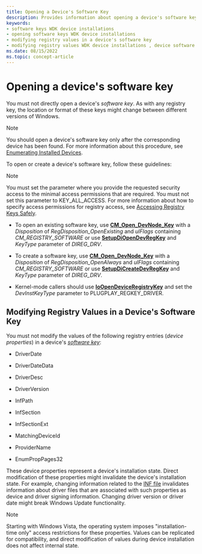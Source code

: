 ```yaml
---
title: Opening a Device's Software Key
description: Provides information about opening a device's software key.
keywords:
- software keys WDK device installations
- opening software keys WDK device installations
- modifying registry values in a device's software key
- modifying registry values WDK device installations , device software key
ms.date: 08/15/2022
ms.topic: concept-article
---
```


# Opening a device's software key

You must not directly open a device's *software key*. As with any registry key, the location or format of these keys might change between different versions of Windows.

> [!NOTE]
> You should open a device's software key only after the corresponding device has been found. For more information about this procedure, see [Enumerating Installed Devices](enumerating-installed-devices.md).

To open or create a device's software key, follow these guidelines:

> [!NOTE]
> You must set the parameter where you provide the requested security access to the minimal access permissions that are required. You must not set this parameter to KEY_ALL_ACCESS. For more information about how to specify access permissions for registry access, see [Accessing Registry Keys Safely](accessing-registry-keys-safely.md).

- To open an existing software key, use [**CM_Open_DevNode_Key**](/windows/win32/api/cfgmgr32/nf-cfgmgr32-cm_open_devnode_key) with a *Disposition* of *RegDisposition_OpenExisting* and *ulFlags* containing *CM_REGISTRY_SOFTWARE* or use [**SetupDiOpenDevRegKey**](/windows/win32/api/setupapi/nf-setupapi-setupdiopendevregkey) and *KeyType* parameter of *DIREG_DRV*.

- To create a software key, use [**CM_Open_DevNode_Key**](/windows/win32/api/cfgmgr32/nf-cfgmgr32-cm_open_devnode_key) with a *Disposition* of *RegDisposition_OpenAlways* and *ulFlags* containing *CM_REGISTRY_SOFTWARE* or use [**SetupDiCreateDevRegKey**](/windows/win32/api/setupapi/nf-setupapi-setupdicreatedevregkeya) and *KeyType* parameter of *DIREG_DRV*.

- Kernel-mode callers should use [**IoOpenDeviceRegistryKey**](/windows-hardware/drivers/ddi/wdm/nf-wdm-ioopendeviceregistrykey) and set the *DevInstKeyType* parameter to PLUGPLAY_REGKEY_DRIVER.

## Modifying Registry Values in a Device's Software Key

You must not modify the values of the following registry entries (*device properties*) in a device's [*software key*](opening-a-device-s-software-key.md):

- DriverDate

- DriverDateData

- DriverDesc

- DriverVersion

- InfPath

- InfSection

- InfSectionExt

- MatchingDeviceId

- ProviderName

- EnumPropPages32

These device properties represent a device's installation state. Direct modification of these properties might invalidate the device's installation state. For example, changing information related to the [INF file](overview-of-inf-files.md) invalidates information about driver files that are associated with such properties as device and driver signing information. Changing driver version or driver date might break Windows Update functionality.

> [!NOTE]
> Starting with Windows Vista, the operating system imposes "installation-time only" access restrictions for these properties. Values can be replicated for compatibility, and direct modification of values during device installation does not affect internal state.
